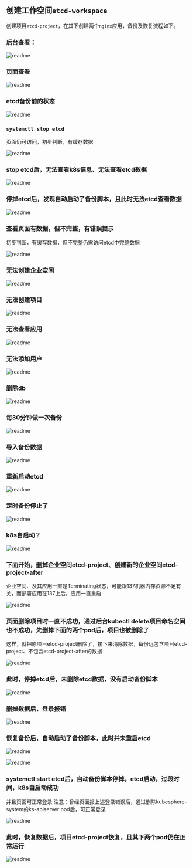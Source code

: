 ## 创建工作空间`etcd-workspace`

创建项目`etcd-project`，在其下创建两个`nginx`应用，备份及恢复流程如下。

### 后台查看：

![readme](./etcd-backup-demo-picture/etcd-project-pods-cmd.png)

### 页面查看

![readme](./etcd-backup-demo-picture/etcd-project-pods-page.png)

### etcd备份前的状态

![readme](./etcd-backup-demo-picture/etcd-staus-before-backup.png)

### `systemctl stop etcd`

页面仍可访问，初步判断，有缓存数据

![readme](./etcd-backup-demo-picture/WechatIMG593.png)

### stop etcd后，无法查看k8s信息、无法查看etcd数据

![readme](./etcd-backup-demo-picture/WechatIMG599.png)

### 停掉etcd后，发现自动启动了备份脚本，且此时无法etcd查看数据

![readme](./etcd-backup-demo-picture/WechatIMG601.png)

### 查看页面有数据，但不完整，有错误提示

初步判断，有缓存数据，但不完整仍需访问etcd中完整数据

![readme](./etcd-backup-demo-picture/WechatIMG603.png)

### 无法创建企业空间

![readme](./etcd-backup-demo-picture/WechatIMG606.png)

### 无法创建项目

![readme](./etcd-backup-demo-picture/WechatIMG608.png)

### 无法查看应用

![readme](./etcd-backup-demo-picture/WechatIMG610.png)

### 无法添加用户

![readme](./etcd-backup-demo-picture/WechatIMG612.png)

### 删除db

![readme](./etcd-backup-demo-picture/WechatIMG614.png)

### 每30分钟做一次备份

![readme](./etcd-backup-demo-picture/WechatIMG616.png)

### 导入备份数据

![readme](./etcd-backup-demo-picture/WechatIMG618.png)

### 重新启动etcd

![readme](./etcd-backup-demo-picture/WechatIMG620.png)

### 定时备份停止了

![readme](./etcd-backup-demo-picture/WechatIMG622.png)

### k8s自启动？

![readme](./etcd-backup-demo-picture/WechatIMG624.png)

### 下面开始，删掉企业空间etcd-project、创建新的企业空间etcd-project-after

企业空间、及其应用一直是Terminating状态，可能跟137机器内存资源不足有关，而部署应用在137上后，应用一直重启

![readme](./etcd-backup-demo-picture/WechatIMG627.png)

### 页面删除项目时一直不成功，通过后台kubectl delete项目命名空间也不成功，先删掉下面的两个pod后，项目也被删除了

这样，就把原项目etcd-project删除了，接下来清除数据，备份远包含项目etcd-project、不包含etcd-project-after的数据

![readme](./etcd-backup-demo-picture/WechatIMG629.png)

### 此时，停掉etcd后，未删除etcd数据，没有启动备份脚本

![readme](./etcd-backup-demo-picture/WechatIMG633.png)

### 删掉数据后，登录报错

![readme](./etcd-backup-demo-picture/WechatIMG635.png)

### 恢复备份后，自动启动了备份脚本，此时并未重启etcd

![readme](./etcd-backup-demo-picture/WechatIMG638.png)

![readme](./etcd-backup-demo-picture/WechatIMG639.png)

### systemctl start etcd后，自动备份脚本停掉，etcd启动，过段时间，k8s自启动成功

并且页面可正常登录
注意：曾经页面报上述登录错误后，通过删除kubesphere-system的ks-apiserver pod后，可正常登录

![readme](./etcd-backup-demo-picture/WechatIMG641.png)

### 此时，恢复数据后，项目etcd-project恢复，且其下两个pod仍在正常运行

![readme](./etcd-backup-demo-picture/WechatIMG644.png)
